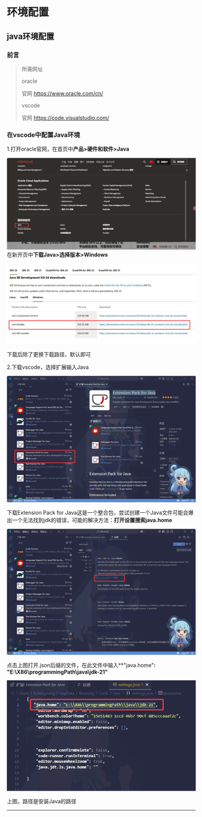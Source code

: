 # 环境配置

## java环境配置

### 前言

> 所需网址
>
> oracle 
>
> 官网 https://www.oracle.com/cn/
>
> vscode
>
> 官网 https://code.visualstudio.com/

### 在vscode中配置Java环境

1.打开oracle官网，在首页中**产品>硬件和软件>Java**

![image-20250330223253498](./1.assets/image-20250330223253498.png)在新开页中**下载Java>选择版本>Windows**

![image-20250330223647285](./1.assets/image-20250330223647285.png)

下载后除了更换下载路径，默认即可



2.下载vscode，选择扩展输入Java

![image-20250330224200242](./1.assets/image-20250330224200242.png)

下载Extension Pack for Java这是一个整合包，尝试创建一个Java文件可能会爆出一个无法找到jdk的错误，可能的解决方法：**打开设置搜索java.home**

![image-20250330224729476](./1.assets/image-20250330224729476.png)

点击上图打开.json后缀的文件，在此文件中输入**"java.home"**: "E:\X86\programmingPath\java\jdk-21"**

![image-20250330225148174](./1.assets/image-20250330225148174.png)

上图，路径是安装Java的路径



---

